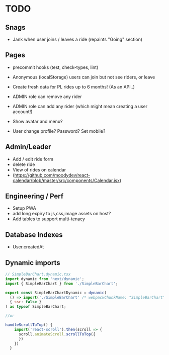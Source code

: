 # TODO

## Snags

- Jank when user joins / leaves a ride (repaints "Going" section)

## Pages

- precommit hooks (test, check-types, lint)
- Anonymous (localStorage) users can join but not see riders, or leave

- Create fresh data for PL rides up to 6 months! (As an API..)
- ADMIN role can remove any rider
- ADMIN role can add any rider (which might mean creating a user account!)

- Show avatar and menu?
- User change profile? Password? Set mobile?

## Admin/Leader

- Add / edit ride form
- delete ride
- View of rides on calendar
- (https://github.com/moodydev/react-calendar/blob/master/src/components/Calendar.jsx)

## Engineering / Perf

- Setup PWA
- add long expiry to js,css,image assets on host?
- Add tables to support multi-tenacy

## Database Indexes

- User.createdAt

## Dynamic imports

```javascript
// SimpleBarChart.dynamic.tsx
import dynamic from 'next/dynamic';
import { SimpleBarChart } from './SimpleBarChart';

export const SimpleBarChartDynamic = dynamic(
  () => import('./SimpleBarChart' /* webpackChunkName: "SimpleBarChart" */).then((mod) => mod.SimpleBarChart as any),
  { ssr: false }
) as typeof SimpleBarChart;

//or

handleScrollToTop() {
    import('react-scroll').then(scroll => {
      scroll.animateScroll.scrollToTop({
      })
    })
  }
```
